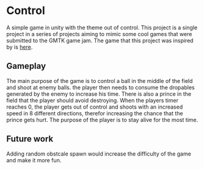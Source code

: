 # Control

A simple game in unity with the theme out of control. This project is a single project in a series of projects aiming to mimic some cool games that were submitted to the GMTK game jam. The game that this project was inspired by is [here](https://arvz.itch.io/shooty-ballz).

## Gameplay

The main purpose of the game is to control a ball in the middle of the field and shoot at enemy balls. the player then needs to consume the dropables generated by the enemy to increase his time. There is also a prince in the field that the player should avoid destroying. When the players timer reaches 0, the player gets out of control and shoots with an increased speed in 8 different directions, therefor increasing the chance that the prince gets hurt. The purpose of the player is to stay alive for the most time.

## Future work

Adding random obstcale spawn would increase the difficulty of the game and make it more fun.

